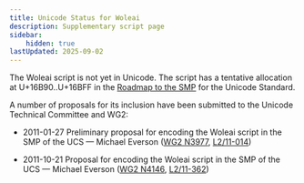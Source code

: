 ```yaml
---
title: Unicode Status for Woleai
description: Supplementary script page
sidebar:
    hidden: true
lastUpdated: 2025-09-02
---
```


The Woleai script is not yet in Unicode. The script has a tentative allocation at U+16B90..U+16BFF in the [Roadmap to the SMP](http://www.unicode.org/roadmaps/smp/) for the Unicode Standard.

[comment]: # (end of intro)

[comment]: # (start of blocks)



[comment]: # (end of blocks)

[comment]: # (start of chars)



[comment]: # (end of chars)

[comment]: # (start of rest)

A number of proposals for its inclusion have been submitted to the Unicode Technical Committee and WG2:

- 2011-01-27 Preliminary proposal for encoding the Woleai script in the SMP of the UCS — Michael Everson ([WG2 N3977](https://www.unicode.org/wg2/docs/n3977.pdf), [L2/11-014](http://www.unicode.org/cgi-bin/GetMatchingDocs.pl?L2/11-014))

- 2011-10-21 Proposal for encoding the Woleai script in the SMP of the UCS — Michael Everson ([WG2 N4146](https://www.unicode.org/wg2/docs/n4146.pdf), [L2/11-362](http://www.unicode.org/cgi-bin/GetMatchingDocs.pl?L2/11-362))

